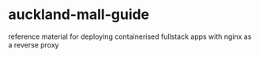 # auckland-mall-guide
reference material for deploying containerised fullstack apps with nginx as a reverse proxy
